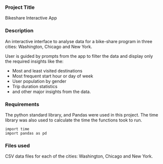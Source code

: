 ### Project Title
Bikeshare Interactive App

### Description
An interactive interface to analyse data for a bike-share program in three cities: Washington, Chicago and New York.

User is guided by prompts from the app to filter the data and display only the required insights like the: 

- Most and least visited destinations
- Most frequent start hour or day of week 
- User population by gender
- Trip duration statistics 
- and other major insights from the data.

### Requirements 
The python standard library, and Pandas were used in this project. The time library was also used to calculate the time the functions took to run.

```
import time
import pandas as pd
```

### Files used
CSV data files for each of the cities: Washington, Chicago and New York.
